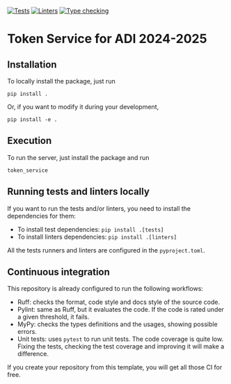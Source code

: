 [![Tests](https://github.com/IgnaRoz/apiREST/actions/workflows/tests.yml/badge.svg)](https://github.com/IgnaRoz/apiREST/actions/workflows/tests.yml)
[![Linters](https://github.com/IgnaRoz/apiREST/actions/workflows/linters.yml/badge.svg)](https://github.com/IgnaRoz/apiREST/actions/workflows/linters.yml)
[![Type checking](https://github.com/IgnaRoz/apiREST/actions/workflows/typechecking.yml/badge.svg)](https://github.com/IgnaRoz/apiREST/actions/workflows/typechecking.yml)

# Token Service for ADI 2024-2025

## Installation

To locally install the package, just run

```
pip install .
```

Or, if you want to modify it during your development,

```
pip install -e .
```

## Execution

To run the server, just install the package and run

```
token_service
```

## Running tests and linters locally

If you want to run the tests and/or linters, you need to install the dependencies for them:

- To install test dependencies: `pip install .[tests]`
- To install linters dependencies: `pip install .[linters]`

All the tests runners and linters are configured in the `pyproject.toml`.

## Continuous integration

This repository is already configured to run the following workflows:

- Ruff: checks the format, code style and docs style of the source code.
- Pylint: same as Ruff, but it evaluates the code. If the code is rated under a given threshold, it fails.
- MyPy: checks the types definitions and the usages, showing possible errors.
- Unit tests: uses `pytest` to run unit tests. The code coverage is quite low. Fixing the tests, checking the
    test coverage and improving it will make a difference.

If you create your repository from this template, you will get all those CI for free.
